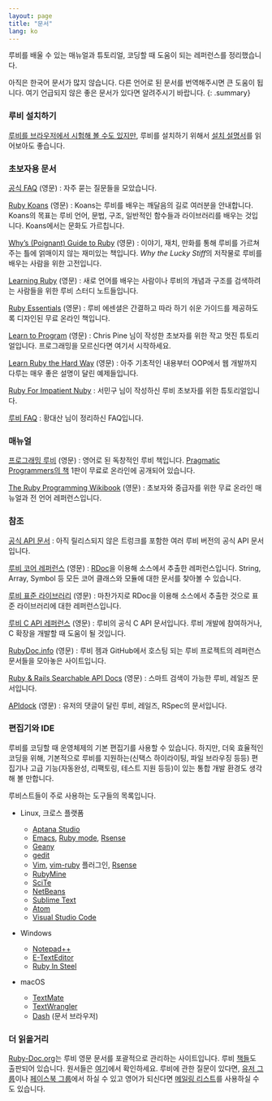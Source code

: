 ```yaml
---
layout: page
title: "문서"
lang: ko
---
```


루비를 배울 수 있는 매뉴얼과 튜토리얼, 코딩할 때 도움이 되는 레퍼런스를
정리했습니다.

아직은 한국어 문서가 많지 않습니다. 다른 언어로 된 문서를 번역해주시면 큰
도움이 됩니다. 여기 언급되지 않은 좋은 문서가 있다면 알려주시기 바랍니다.
{: .summary}

### 루비 설치하기

[루비를 브라우저에서 시험해 볼 수도 있지만][1], 루비를 설치하기 위해서
[설치 설명서](installation/)를 읽어보아도 좋습니다.

### 초보자용 문서

[공식 FAQ](/en/documentation/faq/) (영문)
: 자주 묻는 질문들을 모았습니다.

[Ruby Koans][2] (영문)
: Koans는 루비를 배우는 깨달음의 길로 여러분을 안내합니다. Koans의 목표는
  루비 언어, 문법, 구조, 일반적인 함수들과 라이브러리를 배우는 것입니다.
  Koans에서는 문화도 가르칩니다.

[Why’s (Poignant) Guide to Ruby][5] (영문)
: 이야기, 재치, 만화를 통해 루비를 가르쳐주는 틀에 얽매이지 않는 재미있는
  책입니다. *Why the Lucky Stiff*의 저작물로 루비를 배우는 사람을 위한
  고전입니다.

[Learning Ruby][6] (영문)
: 새로 언어를 배우는 사람이나 루비의 개념과 구조를 검색하려는 사람들을 위한
  루비 스터디 노트들입니다.

[Ruby Essentials][7] (영문)
: 루비 에센셜은 간결하고 따라 하기 쉬운 가이드를 제공하도록 디자인된 무료
  온라인 책입니다.

[Learn to Program][8] (영문)
: Chris Pine 님이 작성한 초보자를 위한 작고 멋진 튜토리얼입니다.
  프로그래밍을 모르신다면 여기서 시작하세요.

[Learn Ruby the Hard Way][38] (영문)
: 아주 기초적인 내용부터 OOP에서 웹 개발까지 다루는 매우 좋은 설명이
  달린 예제들입니다.

[Ruby For Impatient Nuby][ko-1]
: 서민구 님이 작성하신 루비 초보자를 위한 튜토리얼입니다.

[루비 FAQ][ko-2]
: 황대산 님이 정리하신 FAQ입니다.

### 매뉴얼

[프로그래밍 루비][9] (영문)
: 영어로 된 독창적인 루비 책입니다. [Pragmatic Programmers의 책][10]
  1판이 무료로 온라인에 공개되어 있습니다.

[The Ruby Programming Wikibook][12] (영문)
: 초보자와 중급자를 위한 무료 온라인 매뉴얼과 전 언어 레퍼런스입니다.

### 참조

[공식 API 문서][docs-rlo-en]
: 아직 릴리스되지 않은 트렁크를 포함한 여러 루비 버전의 공식 API 문서입니다.

[루비 코어 레퍼런스][13] (영문)
: [RDoc][14]을 이용해 소스에서 추출한 레퍼런스입니다. String, Array,
  Symbol 등 모든 코어 클래스와 모듈에 대한 문서를 찾아볼 수 있습니다.

[루비 표준 라이브러리][15] (영문)
: 마찬가지로 RDoc을 이용해 소스에서 추출한 것으로 표준 라이브러리에
  대한 레퍼런스입니다.

[루비 C API 레퍼런스][extensions] (영문)
: 루비의 공식 C API 문서입니다.
  루비 개발에 참여하거나, C 확장을 개발할 때 도움이 될 것입니다.

[RubyDoc.info][16] (영문)
: 루비 젬과 GitHub에서 호스팅 되는 루비 프로젝트의 레퍼런스 문서들을
  모아놓은 사이트입니다.

[Ruby & Rails Searchable API Docs][17] (영문)
: 스마트 검색이 가능한 루비, 레일즈 문서입니다.

[APIdock][18] (영문)
: 유저의 댓글이 달린 루비, 레일즈, RSpec의 문서입니다.

### 편집기와 IDE

루비를 코딩할 때 운영체제의 기본 편집기를 사용할 수 있습니다. 하지만,
더욱 효율적인 코딩을 위해, 기본적으로 루비를 지원하는(신택스 하이라이팅,
파일 브라우징 등등) 편집기나 고급 기능(자동완성, 리팩토링, 테스트
지원 등등)이 있는 통합 개발 환경도 생각해 볼 만합니다.

루비스트들이 주로 사용하는 도구들의 목록입니다.

* Linux, 크로스 플랫폼
  * [Aptana Studio][19]
  * [Emacs][20], [Ruby mode][21], [Rsense][22]
  * [Geany][23]
  * [gedit][24]
  * [Vim][25], [vim-ruby][26] 플러그인, [Rsense][22]
  * [RubyMine][27]
  * [SciTe][28]
  * [NetBeans][36]
  * [Sublime Text][37]
  * [Atom][atom]
  * [Visual Studio Code][vscode]

* Windows
  * [Notepad++][29]
  * [E-TextEditor][30]
  * [Ruby In Steel][31]

* macOS
  * [TextMate][32]
  * [TextWrangler][33]
  * [Dash][39] (문서 브라우저)

### 더 읽을거리

[Ruby-Doc.org][34]는 루비 영문 문서를 포괄적으로 관리하는 사이트입니다. 루비
[책들][ko-5]도 출판되어 있습니다. 원서들은 [여기][35]에서 확인하세요. 루비에
관한 질문이 있다면, [유저 그룹][ko-3]이나 [페이스북 그룹][ko-4]에서 하실 수 있고
영어가 되신다면 [메일링 리스트](/ko/community/mailing-lists/)를 사용하실 수도
있습니다.

[1]: https://ruby.github.io/TryRuby/
[2]: http://rubykoans.com/
[5]: http://mislav.uniqpath.com/poignant-guide/
[6]: http://rubylearning.com/
[7]: http://www.techotopia.com/index.php/Ruby_Essentials
[8]: http://pine.fm/LearnToProgram/
[9]: http://www.ruby-doc.org/docs/ProgrammingRuby/
[10]: http://pragmaticprogrammer.com/titles/ruby/index.html
[12]: http://en.wikibooks.org/wiki/Ruby_programming_language
[13]: http://www.ruby-doc.org/core
[14]: https://ruby.github.io/rdoc/
[15]: http://www.ruby-doc.org/stdlib
[extensions]: https://docs.ruby-lang.org/en/master/extension_rdoc.html
[16]: http://www.rubydoc.info/
[17]: http://rubydocs.org/
[18]: http://apidock.com/
[19]: http://www.aptana.com/
[20]: http://www.gnu.org/software/emacs/
[21]: http://www.emacswiki.org/emacs/RubyMode
[22]: http://rsense.github.io/
[23]: http://www.geany.org/
[24]: http://projects.gnome.org/gedit/screenshots.html
[25]: http://www.vim.org/
[26]: https://github.com/vim-ruby/vim-ruby
[27]: http://www.jetbrains.com/ruby/
[28]: http://www.scintilla.org/SciTE.html
[29]: http://notepad-plus-plus.org/
[30]: http://www.e-texteditor.com/
[31]: http://www.sapphiresteel.com/
[32]: http://macromates.com/
[33]: http://www.barebones.com/products/textwrangler/
[34]: http://ruby-doc.org
[35]: http://www.ruby-doc.org/bookstore
[36]: https://netbeans.org/
[37]: http://www.sublimetext.com/
[38]: https://learncodethehardway.org/ruby/
[39]: http://kapeli.com/dash
[docs-rlo-en]: https://docs.ruby-lang.org/en/
[atom]: https://atom.io/
[vscode]: https://code.visualstudio.com/

[ko-1]: http://docs.google.com/View?docid=ajb44wcvmjj8_2fg33f2
[ko-2]: http://beyond.daesan.com/pages/ruby-faq
[ko-3]: https://groups.google.com/forum/#!forum/rubykr
[ko-4]: https://www.facebook.com/groups/rubykr/
[ko-5]: http://ruby-korea.github.io/#book
